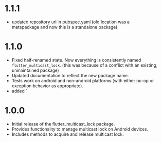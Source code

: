 # 1.1.1

* updated repository url in pubspec.yaml (old location was a metapackage and now this is a standalone package)

# 1.1.0

* Fixed half-renamed state. Now everything is consistently named `flutter_multicast_lock`. (this was because of a conflict with an existing, unmaintained package)
* Updated documentation to reflect the new package name.
* Tests work on android and non-android platforms (with either no-op or exception behavior as appropriate).
* added `


# 1.0.0

* Initial release of the flutter_multicast_lock package.
* Provides functionality to manage multicast lock on Android devices.
* Includes methods to acquire and release multicast lock.
